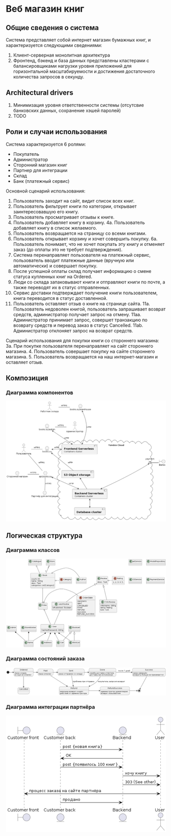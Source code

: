 # Веб магазин книг
## Общие сведения о система
Система представляет собой интернет магазин бумажных книг, и характеризуется следующими сведениями:
1. Клиент-серверная монолитная архитектура
2. Фронтенд, бэкенд и база данных представлены кластерами с балансировщиками нагрузки уровня приложений для горизонтальной масштабируемости и достижения достаточного количества запросов в секунду.
## Architectural drivers
1. Минимизация уровня ответственности системы (отсутсвие банковских данных, сохранение хэшей паролей)
2. TODO
## Роли и случаи использования
Система характеризуется 6 ролями:
* Покупатель
* Администратор
* Сторонний магазин книг
* Партнер для интеграции
* Склад
* Банк (платежный сервис)

Основной сценарий использования:
1. Пользователь заходит на сайт, видит список всех книг.
2. Пользователь фильтрует книги по категории, открывает заинтересовавшую его книгу.
3. Пользователь просматривает отзывы к книге.
4. Пользователь добавляет книгу в корзину.
4а. Пользователь добавляет книгу в список желаемого.
5. Пользователь возвращается на страницу со всеми книгами.
6. Пользователь открывает корзину и хочет совершить покупку.
6а. Пользователь понимает, что не хочет покупать эту книгу и отменяет заказ (до оплаты это не требует подтверждения).
7. Система перенаправляет пользователя на платежный сервис, пользователь вводит платежные данные (вручную или автоматически) и совершает покупку.
8. После успешной оплаты склад получает информацию о смене статуса купленных книг на Ordered.
9. Люди со склада запаковывают книги и отправляют книги по почте, а также переводят их в статус отправленных.
10. Сервис доставки подтверждает получение книги пользователем, книга переводится в статус доставленной.
11. Пользователь оставляет отзыв о книге на странице сайта.
11а. Пользователь недоволен книгой, пользователь запрашивает возврат средств, администратор получает запрос на отмену.
11аа. Администратор принимает запрос, совершет транзакцию по возврату средств и перевод заказ в статус Cancelled.
11ab. Администратор отклоняет запрос на возврат средств.

Сценарий использования для покупки книги со стороннего магазина:
3а. При покупке пользователя перенаправляет на сайт стороннего магазина.
4. Пользователь совершает покупку на сайте стороннего магазина.
5. Пользователь возвращается на наш интернет-магазин и оставляет отзыв.

## Композиция

### Диаграмма компонентов
![Component diagram](./uml/rendered/component_diagram.png)

## Логическая структура

### Диаграмма классов
![Class diagram](./uml/rendered/class_diagram.png)

### Диаграмма состояний заказа
![Order states](./uml/rendered/order_states.png)

### Диаграмма интеграции партнёра
![Partner integration](./uml/rendered/partner_integration.png)
